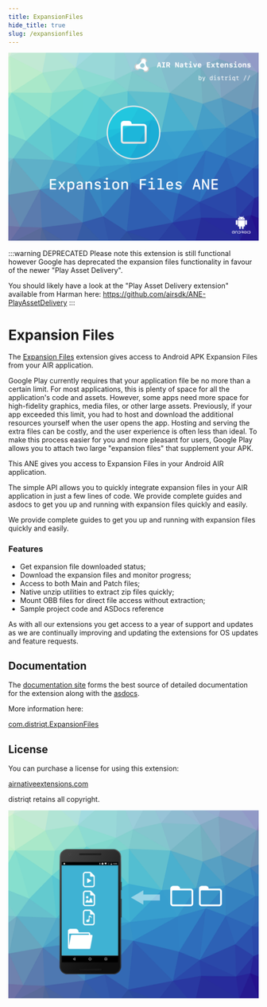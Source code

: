 ```yaml
---
title: ExpansionFiles
hide_title: true
slug: /expansionfiles
---
```


![](images/hero.png)


:::warning DEPRECATED
Please note this extension is still functional however Google has deprecated the expansion files functionality in favour of the newer "Play Asset Delivery". 

You should likely have a look at the "Play Asset Delivery extension" available from Harman here: https://github.com/airsdk/ANE-PlayAssetDelivery
:::


# Expansion Files

The [Expansion Files](http://airnativeextensions.com/extension/com.distriqt.ExpansionFiles) extension gives access to Android APK Expansion Files from your AIR application.

Google Play currently requires that your application file be no more than a certain limit. For most applications, this is plenty of space for all the application's code and assets. However, some apps need more space for high-fidelity graphics, media files, or other large assets. Previously, if your app exceeded this limit, you had to host and download the additional resources yourself when the user opens the app. Hosting and serving the extra files can be costly, and the user experience is often less than ideal. To make this process easier for you and more pleasant for users, Google Play allows you to attach two large "expansion files" that supplement your APK.

This ANE gives you access to Expansion Files in your Android AIR application.

The simple API allows you to quickly integrate expansion files in your AIR application in
just a few lines of code. We provide complete guides and asdocs to get you up and running
with expansion files quickly and easily.

We provide complete guides to get you up and running with expansion files quickly and easily.

### Features

- Get expansion file downloaded status;
- Download the expansion files and monitor progress;
- Access to both Main and Patch files;
- Native unzip utilities to extract zip files quickly;
- Mount OBB files for direct file access without extraction;
- Sample project code and ASDocs reference

As with all our extensions you get access to a year of support and updates as we are
continually improving and updating the extensions for OS updates and feature requests.

## Documentation

The [documentation site](https://docs.airnativeextensions.com/docs/expansionfiles) forms the best source of detailed documentation for the extension along with the [asdocs](https://docs.airnativeextensions.com/asdocs/expansionfiles).

More information here:

[com.distriqt.ExpansionFiles](https://airnativeextensions.com/extension/com.distriqt.ExpansionFiles)

## License

You can purchase a license for using this extension:

[airnativeextensions.com](https://airnativeextensions.com/)

distriqt retains all copyright.

![](images/promo.png)
